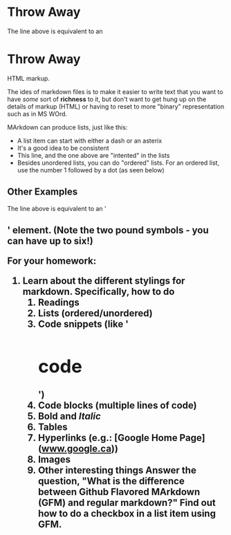 # Throw Away

The line above is equivalent to an <h1>Throw Away</h1> HTML markup.

The ides of markdown files is to make it easier to write text that you want to have *some* sort of **richness** to it, but don't want to get hung up on the details of markup (HTML) or having to reset to more "binary" representation such as in MS WOrd.

MArkdown can produce lists, just like this:

- A list item can start with either a dash or an asterix
 - It's a good idea to be consistent
 - This line, and the one above are "intented" in the lists
- Besides unordered lists, you can do "ordered" lists. For an ordered list, use the number 1 followed by a dot (as seen below)

## Other Examples

The line above is equivalent to an '<h2>' element. (Note the two pound symbols - you can have up to six!)

For your homework:

1. Learn about the different stylings for markdown. Specifically, how to do
	1. Readings
	2. Lists (ordered/unordered)
	3. Code snippets (like '<h1>code</h1>')
	4. Code blocks (multiple lines of code)
	5. **Bold** and *Italic*
	6. Tables
	7. Hyperlinks (e.g.: [Google Home Page] (www.google.ca))
	8. Images
	9. Other interesting things
Answer the question, "What is the difference between **Github Flavored MArkdown** (GFM) and regular markdown?"
Find out how to do a checkbox in a list item using GFM.